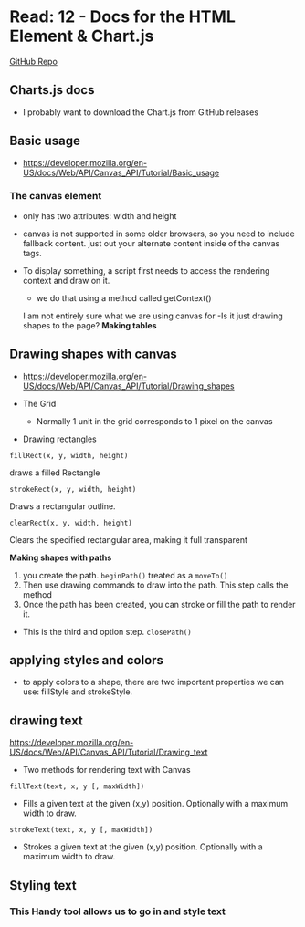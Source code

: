 # Read: 12 - Docs for the HTML <canvas> Element & Chart.js
[GitHub Repo](https://github.com/Chris-Bortel/Reading-Notes)
## Charts.js docs
- I probably want to download the Chart.js from GitHub releases

## Basic usage
- https://developer.mozilla.org/en-US/docs/Web/API/Canvas_API/Tutorial/Basic_usage
### The canvas element
- only has two attributes: width and height
- canvas is not supported in some older browsers, so you need to include fallback content. just out your alternate content inside of the canvas tags.
- To display something, a script first needs to access the rendering context and draw on it.
  - we do that using a method called getContext()

  I am not entirely sure what we are using canvas for
  -Is it just drawing shapes to the page?
  **Making tables**
## Drawing shapes with canvas
- https://developer.mozilla.org/en-US/docs/Web/API/Canvas_API/Tutorial/Drawing_shapes

- The Grid
  - Normally 1 unit in the grid corresponds to 1 pixel on the canvas
- Drawing rectangles

```
fillRect(x, y, width, height)
```
draws a filled Rectangle

```
strokeRect(x, y, width, height)
```
Draws a rectangular outline.

```
clearRect(x, y, width, height)
``` 
Clears the specified rectangular area, making it full transparent

**Making shapes with paths**
1. you create the path. `beginPath()` treated as a `moveTo()`
2. Then use drawing commands to draw into the path. This step calls the method
3. Once the path has been created, you can stroke or fill the path to render it. 
  - This is the third and option step. `closePath()`



## applying styles and colors
- to apply colors to a shape, there are two important properties we can use: fillStyle and strokeStyle.

## drawing text
https://developer.mozilla.org/en-US/docs/Web/API/Canvas_API/Tutorial/Drawing_text
- Two methods for rendering text with Canvas
```
fillText(text, x, y [, maxWidth])
```
- Fills a given text at the given (x,y) position. Optionally with a maximum width to draw.


```
strokeText(text, x, y [, maxWidth])
```
- Strokes a given text at the given (x,y) position. Optionally with a maximum width to draw.
## Styling text
### This Handy tool allows us to go in and style text





